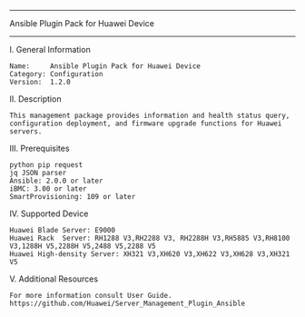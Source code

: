 ****************************************************************************
Ansible Plugin Pack for Huawei Device
****************************************************************************

I. General Information

    Name:     Ansible Plugin Pack for Huawei Device
    Category: Configuration
    Version:  1.2.0


II. Description

    This management package provides information and health status query, configuration deployment, and firmware upgrade functions for Huawei servers. 
	
	
III. Prerequisites

	python pip request
	jq JSON parser
	Ansible: 2.0.0 or later
	iBMC: 3.00 or later
	SmartProvisioning: 109 or later	
	
	
IV. Supported Device

	Huawei Blade Server: E9000
	Huawei Rack  Server: RH1288 V3,RH2288 V3, RH2288H V3,RH5885 V3,RH8100 V3,1288H V5,2288H V5,2488 V5,2288 V5
	Huawei High-density Server: XH321 V3,XH620 V3,XH622 V3,XH628 V3,XH321 V5
	
V. Additional Resources

    For more information consult User Guide. https://github.com/Huawei/Server_Management_Plugin_Ansible
